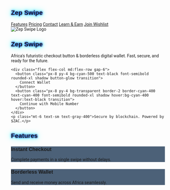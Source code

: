 <!DOCTYPE html>
<html lang="en">
<head>
  <meta charset="UTF-8">
  <meta name="viewport" content="width=device-width, initial-scale=1.0">
  <title>Zep Swipe — Africa's Checkout Button</title>
  <script src="https://cdn.tailwindcss.com"></script>
  <link rel="preconnect" href="https://fonts.googleapis.com">
  <link rel="preconnect" href="https://fonts.gstatic.com" crossorigin>
  <link href="https://fonts.googleapis.com/css2?family=Orbitron:wght@400;700&family=Roboto:wght@400;500&display=swap" rel="stylesheet">
  <style>
    body { font-family: 'Roboto', sans-serif; }
    h1, h2, h3 { font-family: 'Orbitron', sans-serif; }
    .neon-text {
      text-shadow: 0 0 5px #00f, 0 0 10px #0ff, 0 0 20px #0ff;
    }
    .button-glow:hover {
      box-shadow: 0 0 20px #0ff, 0 0 30px #0ff inset;
      transform: translateY(-2px);
      transition: all 0.3s ease-in-out;
    }
    .glass-card {
      background: rgba(0, 31, 63, 0.7);
      backdrop-filter: blur(10px);
    }
  </style>
</head>
<body class="bg-gradient-to-br from-[#0a0a0a] via-[#001f3f] to-[#003366] text-white min-h-screen">

  <!-- Navbar -->
  <nav class="flex justify-between items-center p-6 max-w-7xl mx-auto">
    <h1 class="text-2xl md:text-3xl font-bold neon-text">Zep Swipe</h1>
    <div class="space-x-6">
      <a href="#features" class="hover:text-cyan-400 transition">Features</a>
      <a href="#pricing" class="hover:text-cyan-400 transition">Pricing</a>
      <a href="#contact" class="hover:text-cyan-400 transition">Contact</a>
      <a href="https://docs.google.com/forms/d/e/1FAIpQLSfBjWItPmUzfEDcz4FrOS8-9vnuLC31q6cfxQKihW-FmhCO_Q/viewform?usp=send_form" target="_blank" class="px-4 py-2 bg-cyan-500 text-black rounded-lg font-semibold hover:bg-cyan-400 transition">Learn & Earn</a>
      <a href="#roadmap" class="px-4 py-2 border-2 border-cyan-400 rounded-lg hover:bg-cyan-400 hover:text-black transition">Join Wishlist</a>
    </div>
  </nav>

  <!-- Hero Section -->
  <section class="flex flex-col items-center justify-center text-center mt-16 px-6">
    <img src="https://your-logo-link-here.png" alt="Zep Swipe Logo" class="w-28 h-28 rounded-full shadow-lg mb-6 animate-bounce">
    <h1 class="text-5xl md:text-6xl font-bold neon-text mb-4">Zep Swipe</h1>
    <p class="text-lg md:text-xl text-gray-300 mb-8 max-w-2xl">Africa's futuristic checkout button & borderless digital wallet. Fast, secure, and ready for the future.</p>

    <div class="flex flex-col md:flex-row gap-6">
      <button class="px-8 py-4 bg-cyan-500 text-black font-semibold rounded-xl shadow button-glow transition">
        Connect Wallet
      </button>
      <button class="px-8 py-4 bg-transparent border-2 border-cyan-400 text-cyan-400 font-semibold rounded-xl shadow hover:bg-cyan-400 hover:text-black transition">
        Continue with Mobile Number
      </button>
    </div>
    <p class="mt-6 text-sm text-gray-400">Secure by blockchain. Powered by $ZAC.</p>
  </section>

  <!-- Features Section -->
  <section id="features" class="mt-20 px-6 max-w-6xl mx-auto">
    <h2 class="text-4xl md:text-5xl font-bold text-center neon-text mb-12">Features</h2>
    <div class="grid md:grid-cols-3 gap-12">
      <div class="glass-card p-6 rounded-xl shadow-lg hover:scale-105 transition">
        <h3 class="text-2xl font-bold mb-4">Instant Checkout</h3>
        <p class="text-gray-300">Complete payments in a single swipe without delays.</p>
      </div>
      <div class="glass-card p-6 rounded-xl shadow-lg hover:scale-105 transition">
        <h3 class="text-2xl font-bold mb-4">Borderless Wallet</h3>
        <p class="text-gray-300">Send and receive money across Africa seamlessly.</p>
      </div>
      <div class="glass-card p-6 rounded-xl shadow-lg hover:scale-105 transition">
        <h3 class="text